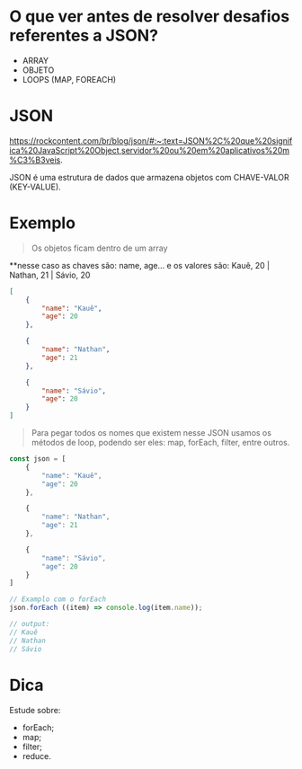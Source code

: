 # O que ver antes de resolver desafios referentes a JSON?

- ARRAY
- OBJETO
- LOOPS (MAP, FOREACH)

# JSON

https://rockcontent.com/br/blog/json/#:~:text=JSON%2C%20que%20significa%20JavaScript%20Object,servidor%20ou%20em%20aplicativos%20m%C3%B3veis.

JSON é uma estrutura de dados que armazena objetos com CHAVE-VALOR (KEY-VALUE).

# Exemplo

> Os objetos ficam dentro de um array

**nesse caso as chaves são: name, age... e os valores são: Kauê, 20 | Nathan, 21 | Sávio, 20
```json
[
    { 
        "name": "Kauê",
        "age": 20
    },

    { 
        "name": "Nathan",
        "age": 21
    },

    { 
        "name": "Sávio",
        "age": 20
    }
]
```

> Para pegar todos os nomes que existem nesse JSON usamos os métodos de loop, podendo ser eles: map, forEach, filter, entre outros.

```js
const json = [
    { 
        "name": "Kauê",
        "age": 20
    },

    { 
        "name": "Nathan",
        "age": 21
    },

    { 
        "name": "Sávio",
        "age": 20
    }
]

// Examplo com o forEach
json.forEach ((item) => console.log(item.name));

// output:
// Kauê
// Nathan
// Sávio
```

# Dica

Estude sobre:

- forEach;
- map;
- filter;
- reduce.